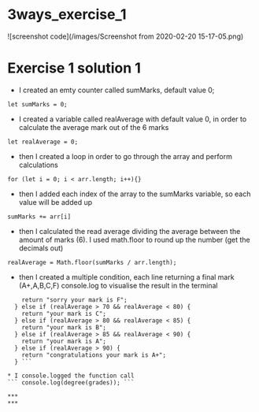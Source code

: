 # 3ways_exercise_1

![screenshot code](/images/Screenshot from 2020-02-20 15-17-05.png)

# Exercise 1 solution 1

* I created an emty counter called sumMarks, default value 0;

```let sumMarks = 0; ```

* I created a variable called realAverage with default value 0, in order to calculate the average mark out of the 6 marks

``` let realAverage = 0; ```

* then I created a loop in order to go through the array and perform calculations

``` for (let i = 0; i < arr.length; i++){} ```

* then I added each index of the array to the sumMarks variable, so each value will be added up

``` sumMarks += arr[i] ```

* then I calculated the read average dividing the average between the amount of marks (6). I used math.floor to round up the number (get the decimals out)

``` realAverage = Math.floor(sumMarks / arr.length); ```

* then I created a multiple condition, each line returning a final mark (A+,A,B,C,F) console.log to visualise the result in the terminal

``` if (realAverage < 70) {
    return "sorry your mark is F";
  } else if (realAverage > 70 && realAverage < 80) {
    return "your mark is C";
  } else if (realAverage > 80 && realAverage < 85) {
    return "your mark is B";
  } else if (realAverage > 85 && realAverage < 90) {
    return "your mark is A";
  } else if (realAverage > 90) {
    return "congratulations your mark is A+";
  } ```

* I console.logged the function call
``` console.log(degree(grades)); ```

***
***
